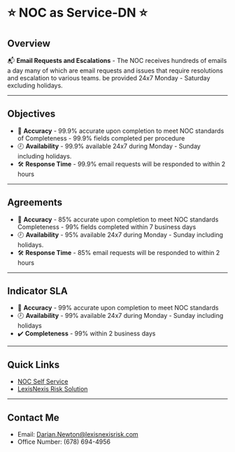 # :star: **NOC as Service-DN** :star:
## Overview 
:mailbox_with_mail: **Email Requests and Escalations** - The NOC receives hundreds of emails a day many of which are email requests and issues that require resolutions and escalation to various teams.
be provided 24x7 Monday - Saturday excluding holidays.
________________________________________
## Objectives
* :bow_and_arrow: **Accuracy** - 99.9% accurate upon completion to meet NOC standards of Completeness - 99.9% fields completed per procedure 
* :clock8: **Availability** - 99.9% available 24x7 during Monday - Sunday including holidays.
* :hammer_and_wrench: **Response Time** - 99.9% email requests will be responded to within 2 hours 
________________________________________
## Agreements
* :bow_and_arrow: **Accuracy** - 85% accurate upon completion to meet NOC standards Completeness - 99% fields completed within 7 business days 
* :clock8: **Availability** - 95% available 24x7 during Monday - Sunday including holidays.
* :hammer_and_wrench: **Response Time** - 85% email requests will be responded to within 2 hours
________________________________________
## Indicator	SLA
* :bow_and_arrow: **Accuracy** -	99% accurate upon completion to meet NOC standards
* :clock8: **Availability** -	99% available 24x7 during Monday - Sunday including holidays
* :heavy_check_mark: **Completeness** -	99% within 2 business days
________________________________________
## Quick Links
- [NOC Self Service ](https://confluence.rsi.lexisnexis.com/pages/viewpage.action?spaceKey=NW&title=NOC+Self+Service+Page)
- [LexisNexis Risk Solution](https://risk.lexisnexis.com/)

________________________________________
## Contact Me
- Email: Darian.Newton@lexisnexisrisk.com
- Office Number: (678) 694-4956 













